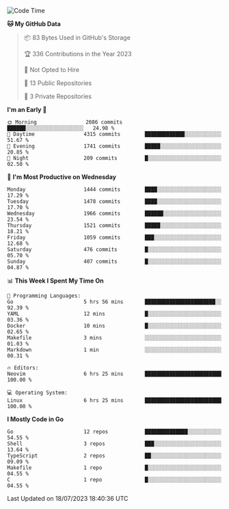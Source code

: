 <!--START_SECTION:waka-->
![Code Time](http://img.shields.io/badge/Code%20Time-70%20hrs%2044%20mins-blue)

**🐱 My GitHub Data** 

> 📦 83 Bytes Used in GitHub's Storage 
 > 
> 🏆 336 Contributions in the Year 2023
 > 
> 🚫 Not Opted to Hire
 > 
> 📜 13 Public Repositories 
 > 
> 🔑 3 Private Repositories 
 > 
**I'm an Early 🐤** 

```text
🌞 Morning                2086 commits        ██████░░░░░░░░░░░░░░░░░░░   24.98 % 
🌆 Daytime                4315 commits        █████████████░░░░░░░░░░░░   51.67 % 
🌃 Evening                1741 commits        █████░░░░░░░░░░░░░░░░░░░░   20.85 % 
🌙 Night                  209 commits         █░░░░░░░░░░░░░░░░░░░░░░░░   02.50 % 
```
📅 **I'm Most Productive on Wednesday** 

```text
Monday                   1444 commits        ████░░░░░░░░░░░░░░░░░░░░░   17.29 % 
Tuesday                  1478 commits        ████░░░░░░░░░░░░░░░░░░░░░   17.70 % 
Wednesday                1966 commits        ██████░░░░░░░░░░░░░░░░░░░   23.54 % 
Thursday                 1521 commits        █████░░░░░░░░░░░░░░░░░░░░   18.21 % 
Friday                   1059 commits        ███░░░░░░░░░░░░░░░░░░░░░░   12.68 % 
Saturday                 476 commits         █░░░░░░░░░░░░░░░░░░░░░░░░   05.70 % 
Sunday                   407 commits         █░░░░░░░░░░░░░░░░░░░░░░░░   04.87 % 
```


📊 **This Week I Spent My Time On** 

```text
💬 Programming Languages: 
Go                       5 hrs 56 mins       ███████████████████████░░   92.39 % 
YAML                     12 mins             █░░░░░░░░░░░░░░░░░░░░░░░░   03.36 % 
Docker                   10 mins             █░░░░░░░░░░░░░░░░░░░░░░░░   02.65 % 
Makefile                 3 mins              ░░░░░░░░░░░░░░░░░░░░░░░░░   01.03 % 
Markdown                 1 min               ░░░░░░░░░░░░░░░░░░░░░░░░░   00.31 % 

🔥 Editors: 
Neovim                   6 hrs 25 mins       █████████████████████████   100.00 % 

💻 Operating System: 
Linux                    6 hrs 25 mins       █████████████████████████   100.00 % 
```

**I Mostly Code in Go** 

```text
Go                       12 repos            ██████████████░░░░░░░░░░░   54.55 % 
Shell                    3 repos             ███░░░░░░░░░░░░░░░░░░░░░░   13.64 % 
TypeScript               2 repos             ██░░░░░░░░░░░░░░░░░░░░░░░   09.09 % 
Makefile                 1 repo              █░░░░░░░░░░░░░░░░░░░░░░░░   04.55 % 
C                        1 repo              █░░░░░░░░░░░░░░░░░░░░░░░░   04.55 % 
```




 Last Updated on 18/07/2023 18:40:36 UTC
<!--END_SECTION:waka-->
